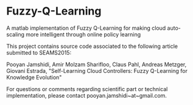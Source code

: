 # Fuzzy-Q-Learning
A matlab implementation of Fuzzy Q-Learning for making cloud auto-scaling more intelligent through online policy learning

This project contains source code associated to the following article submitted to SEAMS2015:

Pooyan Jamshidi, Amir Molzam Sharifloo, Claus Pahl, Andreas Metzger, Giovani Estrada, "Self-Learning Cloud Controllers:
Fuzzy Q-Learning for Knowledge Evolution"

For questions or comments regarding scientific part or technical implementation, please contact pooyan.jamshidi~at~gmail.com.
